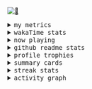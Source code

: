 [![🐙](https://hits.seeyoufarm.com/api/count/incr/badge.svg?url=https%3A%2F%2Fgithub.com%2Fktnkk%2Fhit-counter&count_bg=%23070707&title_bg=%23070707&icon=&icon_color=%23E7E7E7&title=visitors&edge_flat=true)](https://hits.seeyoufarm.com)

<details>
  <summary> <samp>my metrics</samp></summary>
  
  <br>
  
 ![🐳](https://github.com/kkhys/kkhys/blob/main/github-metrics.svg)
  
  ***
</details>

<details>
  <summary> <samp>wakaTime stats</samp></summary>
  
  <br>
  
<!--START_SECTION:waka-->
![Code Time](http://img.shields.io/badge/Code%20Time-2%2C499%20hrs%2014%20mins-blue)

**🐱 My GitHub Data** 

> 📦 5.0 MB Used in GitHub's Storage 
 > 
> 🏆 308 Contributions in the Year 2024
 > 
> 💼 Opted to Hire
 > 
> 📜 9 Public Repositories 
 > 
> 🔑 23 Private Repositories 
 > 
**I'm an Early 🐤** 

```text
🌞 Morning                5346 commits        █████████░░░░░░░░░░░░░░░░   34.09 % 
🌆 Daytime                3331 commits        █████░░░░░░░░░░░░░░░░░░░░   21.24 % 
🌃 Evening                5414 commits        █████████░░░░░░░░░░░░░░░░   34.53 % 
🌙 Night                  1590 commits        ███░░░░░░░░░░░░░░░░░░░░░░   10.14 % 
```
📅 **I'm Most Productive on Sunday** 

```text
Monday                   2275 commits        ████░░░░░░░░░░░░░░░░░░░░░   14.51 % 
Tuesday                  2250 commits        ████░░░░░░░░░░░░░░░░░░░░░   14.35 % 
Wednesday                2179 commits        ███░░░░░░░░░░░░░░░░░░░░░░   13.90 % 
Thursday                 2284 commits        ████░░░░░░░░░░░░░░░░░░░░░   14.57 % 
Friday                   2196 commits        ████░░░░░░░░░░░░░░░░░░░░░   14.00 % 
Saturday                 2164 commits        ███░░░░░░░░░░░░░░░░░░░░░░   13.80 % 
Sunday                   2333 commits        ████░░░░░░░░░░░░░░░░░░░░░   14.88 % 
```


📊 **This Week I Spent My Time On** 

```text
🕑︎ Time Zone: Asia/Tokyo

💬 Programming Languages: 
Other                    45 hrs 56 mins      ████████████████░░░░░░░░░   64.80 % 
Java                     11 hrs 45 mins      ████░░░░░░░░░░░░░░░░░░░░░   16.59 % 
MDX                      5 hrs 16 mins       ██░░░░░░░░░░░░░░░░░░░░░░░   07.43 % 
TypeScript               3 hrs 3 mins        █░░░░░░░░░░░░░░░░░░░░░░░░   04.31 % 
HTML                     1 hr 5 mins         ░░░░░░░░░░░░░░░░░░░░░░░░░   01.54 % 

🔥 Editors: 
Chrome                   45 hrs 56 mins      ████████████████░░░░░░░░░   64.80 % 
Intellijidea             16 hrs 18 mins      ██████░░░░░░░░░░░░░░░░░░░   23.00 % 
WebStorm                 8 hrs 33 mins       ███░░░░░░░░░░░░░░░░░░░░░░   12.07 % 
DataGrip                 5 mins              ░░░░░░░░░░░░░░░░░░░░░░░░░   00.13 % 

💻 Operating System: 
Mac                      70 hrs 53 mins      █████████████████████████   100.00 % 
```


 Last Updated on 2024/01/25 18:37:28 UTC
<!--END_SECTION:waka-->
  
  ***
</details>


<details>
  <summary> <samp>now playing</samp></summary>
  
  <br>
 
 [![🐟](https://spotify-github-profile.vercel.app/api/view?uid=31ryofms4dnv7mrohhepo4c4zgqu&cover_image=true&theme=default&show_offline=false&background_color=121212&bar_color=53b14f&bar_color_cover=false)](https://open.spotify.com/user/31ryofms4dnv7mrohhepo4c4zgqu)
  
  ***
</details>

<details>
  <summary> <samp>github readme stats</samp></summary>
  
  <br>
  
 <p align="left"> 
  <img alt="🐠" src="https://github-readme-stats.vercel.app/api?username=kkhys&count_private=true&show_icons=true&theme=dark&include_all_commits=true" />
  <img alt="🐟" src="https://github-readme-stats.vercel.app/api/top-langs/?username=kkhys&layout=compact&theme=dark&langs_count=10&hide=HTML,CSS,SCSS" />
</p>
  
  ***
</details>

<details>
  <summary> <samp>profile trophies</samp></summary>
  
  <br>
  
  [![🐬](https://github-profile-trophy.vercel.app/?username=kkhys&rank=SECRET,SSS,SS,S,AAA,AA,A&theme=darkhub&row=1&margin-w=10&no-bg=true)](https://github.com/ryo-ma/github-profile-trophy)
  
  ***
</details>

<details>
  <summary> <samp>summary cards</samp></summary>
  
  <br>
  
  ![🐋](https://github-profile-summary-cards.vercel.app/api/cards/profile-details?username=kkhys&theme=github_dark)
  ![🦑](https://github-profile-summary-cards.vercel.app/api/cards/repos-per-language?username=kkhys&theme=github_dark)
  ![🦭](https://github-profile-summary-cards.vercel.app/api/cards/most-commit-language?username=kkhys&theme=github_dark)
  ![🦀](https://github-profile-summary-cards.vercel.app/api/cards/stats?username=kkhys&theme=github_dark)
  ![🦈](https://github-profile-summary-cards.vercel.app/api/cards/productive-time?username=kkhys&theme=github_dark)
  
  ***
</details>

<details>
  <summary> <samp>streak stats</samp></summary>
  
  <br>
  
  [![🐠](http://github-readme-streak-stats.herokuapp.com?user=kkhys&theme=dark)](https://git.io/streak-stats)
  
  ***
</details>

<details>
  <summary> <samp>activity graph</samp></summary>
  
  <br>
  
  [![🐡](https://github-readme-activity-graph.vercel.app/graph?username=kkhys&theme=xcode)](https://github.com/ashutosh00710/github-readme-activity-graph)
  
  ***
</details>
